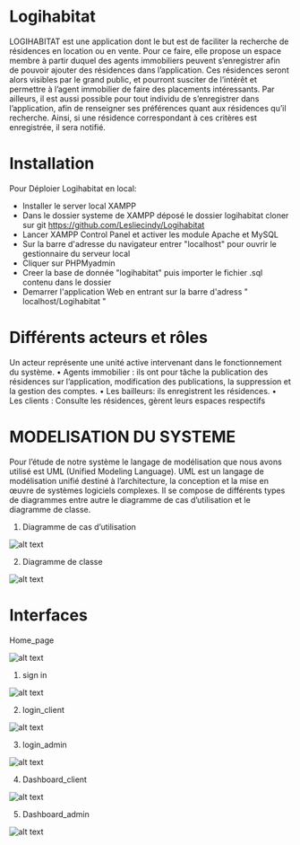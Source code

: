 # Logihabitat

LOGIHABITAT est une application dont le but est de faciliter la recherche de résidences en location ou en vente. Pour ce faire, elle propose un espace membre à partir duquel des agents immobiliers peuvent s’enregistrer afin de pouvoir ajouter des résidences dans l’application. Ces résidences seront alors visibles par le grand public, et pourront susciter de l’intérêt et permettre à l’agent immobilier de faire des placements intéressants. Par ailleurs, il est aussi possible pour tout individu de s’enregistrer dans l’application, afin de renseigner ses préférences quant aux résidences qu’il recherche. Ainsi, si une résidence correspondant à ces critères est enregistrée, il sera notifié.


# Installation

Pour Déploier Logihabitat en local: 
- Installer le server local XAMPP
- Dans le dossier systeme de XAMPP déposé le dossier logihabitat cloner sur git https://github.com/Lesliecindy/Logihabitat
- Lancer XAMPP Control Panel et activer les module Apache et MySQL
- Sur la barre d'adresse du navigateur entrer "localhost" pour ouvrir le gestionnaire du serveur local
- Cliquer sur PHPMyadmin 
- Creer la base de donnée "logihabitat" puis importer le fichier .sql contenu dans le dossier
- Demarrer l'application Web en entrant sur la barre d'adress " localhost/Logihabitat "


# Différents acteurs et rôles

Un acteur représente une unité active intervenant dans le fonctionnement du système.
•	Agents immobilier : ils ont pour tâche la publication des résidences sur l’application, modification des publications, la suppression et la gestion des comptes.
•	Les bailleurs: ils enregistrent les résidences. 
•	Les clients : Consulte les résidences, gèrent leurs espaces respectifs 

# MODELISATION DU SYSTEME

Pour l’étude de notre système le langage de modélisation que nous avons utilisé est UML (Unified Modeling Language). UML est un langage de modélisation unifié destiné à l’architecture, la conception et la mise en œuvre de systèmes logiciels complexes. Il se compose de différents types de diagrammes entre autre le diagramme de cas d’utilisation et le diagramme de classe. 

1.	Diagramme de cas d’utilisation

![alt text](../Logihabitat/conception/Diagramme%201.png)


2. Diagramme de classe

![alt text](../Logihabitat/conception/Diagramme%202.png)

# Interfaces

Home_page

![alt text](../Logihabitat/conception/Front_accueil.png)

1. sign in

![alt text](../Logihabitat/conception/login.png)

2. login_client

![alt text](../Logihabitat/conception/sign%20in.png)

3. login_admin

![alt text](../Logihabitat/conception/login_admin.png)

4. Dashboard_client

![alt text](../Logihabitat/conception/Dashboard_client.png)

5. Dashboard_admin

![alt text](../Logihabitat/conception/Dashboard.png)
